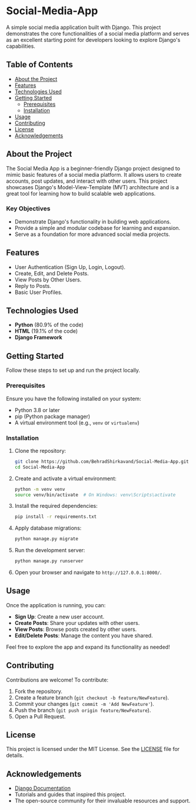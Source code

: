 # Social-Media-App

A simple social media application built with Django. This project demonstrates the core functionalities of a social media platform and serves as an excellent starting point for developers looking to explore Django's capabilities.

## Table of Contents

- [About the Project](#about-the-project)
- [Features](#features)
- [Technologies Used](#technologies-used)
- [Getting Started](#getting-started)
  - [Prerequisites](#prerequisites)
  - [Installation](#installation)
- [Usage](#usage)
- [Contributing](#contributing)
- [License](#license)
- [Acknowledgements](#acknowledgements)

## About the Project

The Social Media App is a beginner-friendly Django project designed to mimic basic features of a social media platform. It allows users to create accounts, post updates, and interact with other users. This project showcases Django's Model-View-Template (MVT) architecture and is a great tool for learning how to build scalable web applications.

### Key Objectives

- Demonstrate Django's functionality in building web applications.
- Provide a simple and modular codebase for learning and expansion.
- Serve as a foundation for more advanced social media projects.

## Features

- User Authentication (Sign Up, Login, Logout).
- Create, Edit, and Delete Posts.
- View Posts by Other Users.
- Reply to Posts.
- Basic User Profiles.

## Technologies Used

- **Python** (80.9% of the code)
- **HTML** (19.1% of the code)
- **Django Framework**

## Getting Started

Follow these steps to set up and run the project locally.

### Prerequisites

Ensure you have the following installed on your system:

- Python 3.8 or later
- pip (Python package manager)
- A virtual environment tool (e.g., `venv` or `virtualenv`)

### Installation

1. Clone the repository:

   ```bash
   git clone https://github.com/BehradShirkavand/Social-Media-App.git
   cd Social-Media-App
   ```

2. Create and activate a virtual environment:

   ```bash
   python -m venv venv
   source venv/bin/activate  # On Windows: venv\Scripts\activate
   ```

3. Install the required dependencies:

   ```bash
   pip install -r requirements.txt
   ```

4. Apply database migrations:

   ```bash
   python manage.py migrate
   ```

5. Run the development server:

   ```bash
   python manage.py runserver
   ```

6. Open your browser and navigate to `http://127.0.0.1:8000/`.

## Usage

Once the application is running, you can:

- **Sign Up**: Create a new user account.
- **Create Posts**: Share your updates with other users.
- **View Posts**: Browse posts created by other users.
- **Edit/Delete Posts**: Manage the content you have shared.

Feel free to explore the app and expand its functionality as needed!

## Contributing

Contributions are welcome! To contribute:

1. Fork the repository.
2. Create a feature branch (`git checkout -b feature/NewFeature`).
3. Commit your changes (`git commit -m 'Add NewFeature'`).
4. Push the branch (`git push origin feature/NewFeature`).
5. Open a Pull Request.

## License

This project is licensed under the MIT License. See the [LICENSE](LICENSE) file for details.

## Acknowledgements

- [Django Documentation](https://docs.djangoproject.com/)
- Tutorials and guides that inspired this project.
- The open-source community for their invaluable resources and support.
